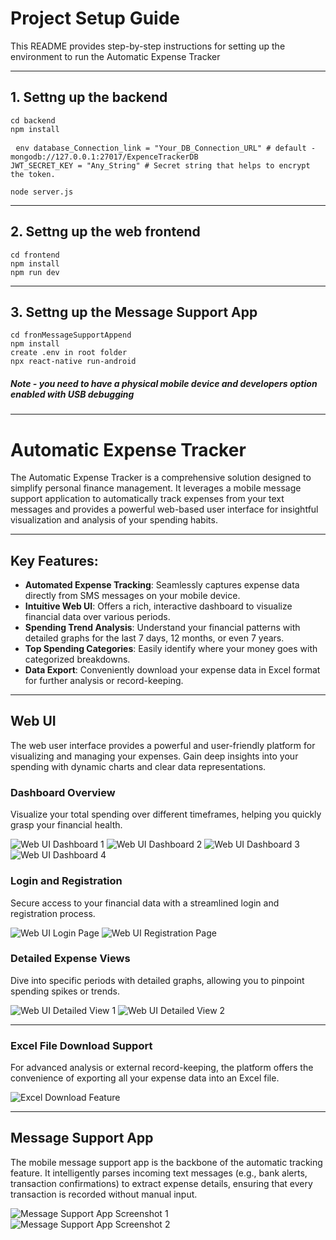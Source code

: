 # Project Setup Guide

This README provides step-by-step instructions for setting up the environment to run the Automatic Expense Tracker

---
## 1. Settng up the backend
```
cd backend
npm install
```
<pre lang="markdown"> <code>env database_Connection_link = "Your_DB_Connection_URL" # default - mongodb://127.0.0.1:27017/ExpenceTrackerDB
JWT_SECRET_KEY = "Any_String" # Secret string that helps to encrypt the token. </code></pre>
```
node server.js
```
---
## 2. Settng up the web frontend
```
cd frontend
npm install
npm run dev
```
---
## 3. Settng up the Message Support App 
```
cd fronMessageSupportAppend
npm install
create .env in root folder
npx react-native run-android
```
##### Note - you need to have a physical mobile device and developers option enabled with USB debugging
---

# Automatic Expense Tracker

The Automatic Expense Tracker is a comprehensive solution designed to simplify personal finance management. It leverages a mobile message support application to automatically track expenses from your text messages and provides a powerful web-based user interface for insightful visualization and analysis of your spending habits.

---

## Key Features:

*   **Automated Expense Tracking**: Seamlessly captures expense data directly from SMS messages on your mobile device.
*   **Intuitive Web UI**: Offers a rich, interactive dashboard to visualize financial data over various periods.
*   **Spending Trend Analysis**: Understand your financial patterns with detailed graphs for the last 7 days, 12 months, or even 7 years.
*   **Top Spending Categories**: Easily identify where your money goes with categorized breakdowns.
*   **Data Export**: Conveniently download your expense data in Excel format for further analysis or record-keeping.

---

## Web UI

The web user interface provides a powerful and user-friendly platform for visualizing and managing your expenses. Gain deep insights into your spending with dynamic charts and clear data representations.

### Dashboard Overview

Visualize your total spending over different timeframes, helping you quickly grasp your financial health.

![Web UI Dashboard 1](Readme_Images/L1.png)
![Web UI Dashboard 2](Readme_Images/L2.png)
![Web UI Dashboard 3](Readme_Images/L3.png)
![Web UI Dashboard 4](Readme_Images/L4.png)

### Login and Registration

Secure access to your financial data with a streamlined login and registration process.

![Web UI Login Page](Readme_Images/LO1.png)
![Web UI Registration Page](Readme_Images/R.png)

### Detailed Expense Views

Dive into specific periods with detailed graphs, allowing you to pinpoint spending spikes or trends.

![Web UI Detailed View 1](Readme_Images/D1.png)
![Web UI Detailed View 2](Readme_Images/D2-1.png)

---

### Excel File Download Support

For advanced analysis or external record-keeping, the platform offers the convenience of exporting all your expense data into an Excel file.

![Excel Download Feature](Readme_Images/D3.png)

---

## Message Support App

The mobile message support app is the backbone of the automatic tracking feature. It intelligently parses incoming text messages (e.g., bank alerts, transaction confirmations) to extract expense details, ensuring that every transaction is recorded without manual input.

![Message Support App Screenshot 1](Readme_Images/RM-L.jpeg)
![Message Support App Screenshot 2](Readme_Images/RN-M.jpeg)
